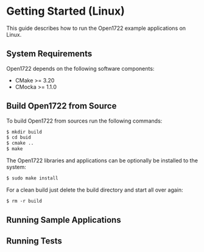 # Getting Started (Linux)

This guide describes how to run the Open1722 example applications on Linux.

## System Requirements

Open1722 depends on the following software components:

- CMake >= 3.20
- CMocka >= 1.1.0

## Build Open1722 from Source

To build Open1722 from sources run the following commands:

``` txt
$ mkdir build
$ cd buid
$ cmake ..
$ make
```

The Open1722 libraries and applications can be optionally be installed to the system: 

``` txt
$ sudo make install
```

For a clean build just delete the build directory and start all over again:

``` txt
$ rm -r build
```

## Running Sample Applications

## Running Tests
